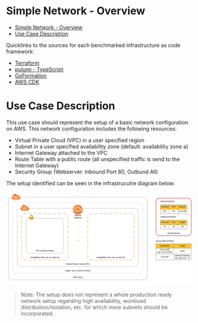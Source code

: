 # Simple Network - Overview

- [Simple Network - Overview](#simple-network---overview)
- [Use Case Description](#use-case-description)

Quicklinks to the sources for each benchmarked infrastructure as code framework:

- [Terraform](./terraform)
- [pulumi - TypeScript](./pulumi)
- [GoFormation](./goformation)
- [AWS CDK](./cdk)

# Use Case Description

This use case should represent the setup of a basic network configuration on AWS. This network configuration includes the following resources:

- Virtual Private Cloud (VPC) in a user specified region
- Subnet in a user specified availability zone (default: availability zone a)
- Internet Gateway attached to the VPC
- Route Table with a public route (all unspecified traffic is send to the Internet Gateway)
- Security Group (Webserver: Inbound Port 80, Outbund All)

The setup identified can be seen in the infrastrucutre diagram below.

![Infrastructure Diagram - Simple Network on AWS](./assets/simple-network.svg)

> Note: The setup does not represent a whole production ready network setup regarding high availability, workload distribution/isolation, etc. for which more subnets should be incorporated.